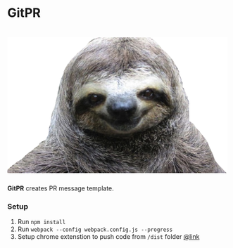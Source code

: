 GitPR
===== 

![alt text](https://raw.githubusercontent.com/CCristi/GitPR/master/assets/sloath.png)
=====

**GitPR** creates PR message template.

### Setup

1. Run `npm install`
2. Run `webpack --config webpack.config.js --progress`
3. Setup chrome extenstion to push code from `/dist` folder [@link](https://developer.chrome.com/extensions/getstarted#unpacked)
